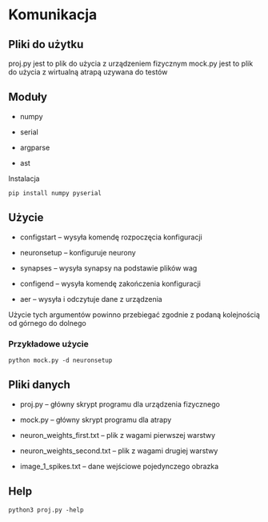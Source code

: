 # Komunikacja 


## Pliki do użytku
proj.py jest to plik do użycia z urządzeniem fizycznym
mock.py jest to plik do użycia z wirtualną atrapą uzywana do testów


## Moduły

- numpy

- serial

- argparse

- ast

Instalacja

`pip install numpy pyserial`


## Użycie 

- configstart – wysyła komendę rozpoczęcia konfiguracji

- neuronsetup – konfiguruje neurony

- synapses – wysyła synapsy na podstawie plików wag

- configend – wysyła komendę zakończenia konfiguracji

- aer – wysyła i odczytuje dane z urządzenia

Użycie tych argumentów powinno przebiegać zgodnie z podaną kolejnością od górnego do dolnego


### Przykładowe użycie 
`python mock.py -d neuronsetup`

## Pliki danych 

- proj.py – główny skrypt programu dla urządzenia fizycznego

- mock.py – główny skrypt programu dla atrapy

- neuron_weights_first.txt – plik z wagami pierwszej warstwy

- neuron_weights_second.txt – plik z wagami drugiej warstwy

- image_1_spikes.txt – dane wejściowe pojedynczego obrazka 

## Help
`python3 proj.py -help`
